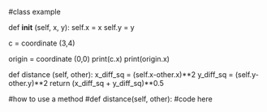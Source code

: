 #class example

def __init__ (self, x, y):
self.x = x
self.y = y

c = coordinate (3,4)

origin = coordinate (0,0)
print(c.x)
print(origin.x)

def distance (self, other):
x_diff_sq = (self.x-other.x)**2
y_diff_sq = (self.y-other.y)**2
return (x_diff_sq + y_diff_sq)**0.5

#how to use a method
#def distance(self, other):
#code here
